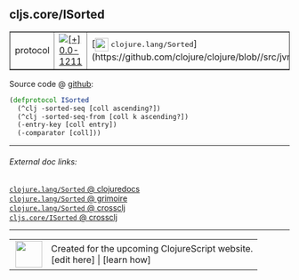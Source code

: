 ## cljs.core/ISorted



 <table border="1">
<tr>
<td>protocol</td>
<td><a href="https://github.com/cljsinfo/cljs-api-docs/tree/0.0-1211"><img valign="middle" alt="[+] 0.0-1211" title="Added in 0.0-1211" src="https://img.shields.io/badge/+-0.0--1211-lightgrey.svg"></a> </td>
<td>
[<img height="24px" valign="middle" src="http://i.imgur.com/1GjPKvB.png"> <samp>clojure.lang/Sorted</samp>](https://github.com/clojure/clojure/blob//src/jvm/clojure/lang/Sorted.java)
</td>
</tr>
</table>









Source code @ [github](https://github.com/clojure/clojurescript/blob/r2280/src/cljs/cljs/core.cljs#L322-L326):

```clj
(defprotocol ISorted
  (^clj -sorted-seq [coll ascending?])
  (^clj -sorted-seq-from [coll k ascending?])
  (-entry-key [coll entry])
  (-comparator [coll]))
```

<!--
Repo - tag - source tree - lines:

 <pre>
clojurescript @ r2280
└── src
    └── cljs
        └── cljs
            └── <ins>[core.cljs:322-326](https://github.com/clojure/clojurescript/blob/r2280/src/cljs/cljs/core.cljs#L322-L326)</ins>
</pre>

-->

---



###### External doc links:

[`clojure.lang/Sorted` @ clojuredocs](http://clojuredocs.org/clojure.lang/Sorted)<br>
[`clojure.lang/Sorted` @ grimoire](http://conj.io/store/v1/org.clojure/clojure/1.7.0-beta3/clj/clojure.lang/Sorted/)<br>
[`clojure.lang/Sorted` @ crossclj](http://crossclj.info/fun/clojure.lang/Sorted.html)<br>
[`cljs.core/ISorted` @ crossclj](http://crossclj.info/fun/cljs.core.cljs/ISorted.html)<br>

---

 <table>
<tr><td>
<img valign="middle" align="right" width="48px" src="http://i.imgur.com/Hi20huC.png">
</td><td>
Created for the upcoming ClojureScript website.<br>
[edit here] | [learn how]
</td></tr></table>

[edit here]:https://github.com/cljsinfo/cljs-api-docs/blob/master/cljsdoc/cljs.core/ISorted.cljsdoc
[learn how]:https://github.com/cljsinfo/cljs-api-docs/wiki/cljsdoc-files

<!--

This information was too distracting to show to readers, but I'll leave it
commented here since it is helpful to:

- pretty-print the data used to generate this document
- and show how to retrieve that data



The API data for this symbol:

```clj
{:ns "cljs.core",
 :name "ISorted",
 :history [["+" "0.0-1211"]],
 :type "protocol",
 :full-name-encode "cljs.core/ISorted",
 :source {:code "(defprotocol ISorted\n  (^clj -sorted-seq [coll ascending?])\n  (^clj -sorted-seq-from [coll k ascending?])\n  (-entry-key [coll entry])\n  (-comparator [coll]))",
          :title "Source code",
          :repo "clojurescript",
          :tag "r2280",
          :filename "src/cljs/cljs/core.cljs",
          :lines [322 326]},
 :methods [{:name "-sorted-seq",
            :signature ["[coll ascending?]"],
            :docstring nil}
           {:name "-sorted-seq-from",
            :signature ["[coll k ascending?]"],
            :docstring nil}
           {:name "-entry-key",
            :signature ["[coll entry]"],
            :docstring nil}
           {:name "-comparator",
            :signature ["[coll]"],
            :docstring nil}],
 :full-name "cljs.core/ISorted",
 :clj-symbol "clojure.lang/Sorted"}

```

Retrieve the API data for this symbol:

```clj
;; from Clojure REPL
(require '[clojure.edn :as edn])
(-> (slurp "https://raw.githubusercontent.com/cljsinfo/cljs-api-docs/catalog/cljs-api.edn")
    (edn/read-string)
    (get-in [:symbols "cljs.core/ISorted"]))
```

-->
